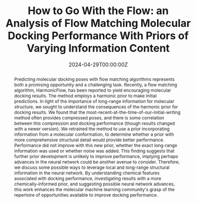 ---
title: 'How to Go With the Flow: an Analysis of Flow Matching Molecular Docking Performance With Priors of Varying Information Content'

# Authors
# If you created a profile for a user (e.g. the default `admin` user), write the username (folder name) here
# and it will be replaced with their full name and linked to their profile.
authors:
  - Dina A. Sharon *
  - Yining Huang *
  - Motolani Oyewole
  - Sammy Mustafa

# Author notes (optional)
author_notes:
  - 'Equal contribution'
  - 'Equal contribution'
  - ''
  - ''

date: '2024-04-29T00:00:00Z'
doi: ''

# Schedule page publish date (NOT publication's date).
publishDate: '2024-04-29T00:00:00Z'

# Publication type.
# Accepts a single type but formatted as a YAML list (for Hugo requirements).
# Enter a publication type from the CSL standard.
publication_types: ['paper-conference']

# Publication name and optional abbreviated publication name.
publication: "In *ICLR 2024: Generative and Experimental Perspectives for Biomolecular Design Workshop*"
publication_short: "In *ICLR 2024: GEM Workshop*"

abstract: Predicting molecular docking poses with flow matching algorithms represents both a promising opportunity and a challenging task. Recently, a flow matching algorithm, HarmonicFlow, has been reported to yield encouraging molecular docking results. The method employs a harmonic prior to make initial predictions. In light of the importance of long-range information for molecular structure, we sought to understand the consequences of the harmonic prior for docking results. We found that the most-recent-at-the-time-of-our-initial-writing method often provides compressed poses, and there is some correlation between this compression and docking performance (though results changed with a newer version). We retrained the method to use a prior incorporating information from a molecular conformation, to determine whether a prior with more comprehensive structural detail would provide better performance. Performance did not improve with this new prior, whether the exact long-range information was used or whether noise was added. This finding suggests that further prior development is unlikely to improve performance, implying perhaps advances in the neural network could be another avenue to consider. Therefore, we discuss some possible ways to leverage local and long-range structural information in the neural network. By understanding chemical features associated with docking performance, investigating results with a more chemically-informed prior, and suggesting possible neural network advances, this work enhances the molecular machine learning community's grasp of the repertoire of opportunities available to improve docking performance.

# Summary. An optional shortened abstract.
summary: 

tags:
  - Flow Matching
  - Docking

# Display this page in the Featured widget?
featured: false

# Custom links (uncomment lines below)
# links:
# - name: Custom Link
#   url: http://example.org

url_pdf: 'https://openreview.net/forum?id=FGwGt9XWO4'
url_code: ''
url_dataset: ''
url_poster: ''
url_project: ''
url_slides: ''
url_source: ''
url_video: ''

# Featured image
# To use, add an image named `featured.jpg/png` to your page's folder.
image:
  caption: ''
  focal_point: ''
  preview_only: false

# Associated Projects (optional).
#   Associate this publication with one or more of your projects.
#   Simply enter your project's folder or file name without extension.
#   E.g. `internal-project` references `content/project/internal-project/index.md`.
#   Otherwise, set `projects: []`.
# projects:
  # - example

# Slides (optional).
#   Associate this publication with Markdown slides.
#   Simply enter your slide deck's filename without extension.
#   E.g. `slides: "example"` references `content/slides/example/index.md`.
#   Otherwise, set `slides: ""`.
# slides: example
---